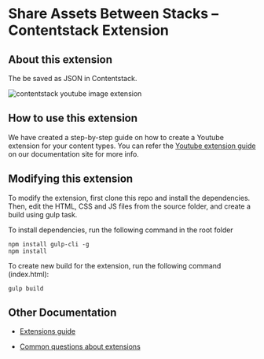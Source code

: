#  Share Assets Between Stacks  – Contentstack Extension

## About this extension

The  be saved as JSON in Contentstack. 

![contentstack youtube image extension](https://images.contentstack.io/v3/assets/bltf2fb14dd3176c6f6/blt9b65fe8bd67eee33/5bd6fb9734f567415a653668/download)

## How to use this extension

We have created a step-by-step guide on how to create a Youtube extension for your content types. You can refer the [Youtube extension guide](https://www.contentstack.com/docs/guide/extensions/youtube-extension-setup-guide) on our documentation site for more info.

## Modifying this extension

To modify the extension, first clone this repo and install the dependencies. Then, edit the HTML, CSS and JS files from the source folder, and create a build using gulp task.

To install dependencies, run the following command in the root folder

    npm install gulp-cli -g 
    npm install
    
To create new build for the extension, run the following command (index.html):

    gulp build

## Other Documentation

-   [Extensions guide](https://www.contentstack.com/docs/guide/extensions)
    
-   [Common questions about extensions](https://www.contentstack.com/docs/faqs#extensions)

